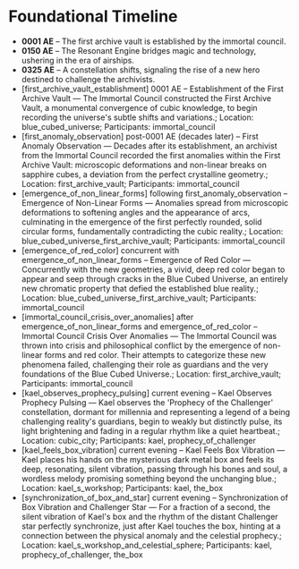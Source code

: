 # Foundational Timeline

- **0001 AE** – The first archive vault is established by the immortal council.
- **0150 AE** – The Resonant Engine bridges magic and technology, ushering in the era of airships.
- **0325 AE** – A constellation shifts, signaling the rise of a new hero destined to challenge the archivists.
- [first_archive_vault_establishment] 0001 AE – Establishment of the First Archive Vault — The Immortal Council constructed the First Archive Vault, a monumental convergence of cubic knowledge, to begin recording the universe's subtle shifts and variations.; Location: blue_cubed_universe; Participants: immortal_council
- [first_anomaly_observation] post-0001 AE (decades later) – First Anomaly Observation — Decades after its establishment, an archivist from the Immortal Council recorded the first anomalies within the First Archive Vault: microscopic deformations and non-linear breaks on sapphire cubes, a deviation from the perfect crystalline geometry.; Location: first_archive_vault; Participants: immortal_council
- [emergence_of_non_linear_forms] following first_anomaly_observation – Emergence of Non-Linear Forms — Anomalies spread from microscopic deformations to softening angles and the appearance of arcs, culminating in the emergence of the first perfectly rounded, solid circular forms, fundamentally contradicting the cubic reality.; Location: blue_cubed_universe_first_archive_vault; Participants: immortal_council
- [emergence_of_red_color] concurrent with emergence_of_non_linear_forms – Emergence of Red Color — Concurrently with the new geometries, a vivid, deep red color began to appear and seep through cracks in the Blue Cubed Universe, an entirely new chromatic property that defied the established blue reality.; Location: blue_cubed_universe_first_archive_vault; Participants: immortal_council
- [immortal_council_crisis_over_anomalies] after emergence_of_non_linear_forms and emergence_of_red_color – Immortal Council Crisis Over Anomalies — The Immortal Council was thrown into crisis and philosophical conflict by the emergence of non-linear forms and red color. Their attempts to categorize these new phenomena failed, challenging their role as guardians and the very foundations of the Blue Cubed Universe.; Location: first_archive_vault; Participants: immortal_council
- [kael_observes_prophecy_pulsing] current evening – Kael Observes Prophecy Pulsing — Kael observes the 'Prophecy of the Challenger' constellation, dormant for millennia and representing a legend of a being challenging reality's guardians, begin to weakly but distinctly pulse, its light brightening and fading in a regular rhythm like a quiet heartbeat.; Location: cubic_city; Participants: kael, prophecy_of_challenger
- [kael_feels_box_vibration] current evening – Kael Feels Box Vibration — Kael places his hands on the mysterious dark metal box and feels its deep, resonating, silent vibration, passing through his bones and soul, a wordless melody promising something beyond the unchanging blue.; Location: kael_s_workshop; Participants: kael, the_box
- [synchronization_of_box_and_star] current evening – Synchronization of Box Vibration and Challenger Star — For a fraction of a second, the silent vibration of Kael's box and the rhythm of the distant Challenger star perfectly synchronize, just after Kael touches the box, hinting at a connection between the physical anomaly and the celestial prophecy.; Location: kael_s_workshop_and_celestial_sphere; Participants: kael, prophecy_of_challenger, the_box
